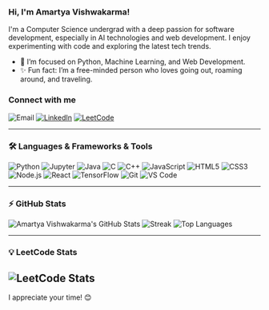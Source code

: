 
### Hi, I'm Amartya Vishwakarma!

I'm a Computer Science undergrad with a deep passion for software development, especially in AI technologies and web development. I enjoy experimenting with code and exploring the latest tech trends.

- 🌱 I’m focused on Python, Machine Learning, and Web Development.
- ✨ Fun fact: I’m a free-minded person who loves going out, roaming around, and traveling.


### Connect with me
![Email](https://img.shields.io/badge/Email-D14836?style=for-the-badge&logo=gmail&logoColor=white)
[![LinkedIn](https://img.shields.io/badge/LinkedIn-0077B5?style=for-the-badge&logo=linkedin&logoColor=white)](https://www.linkedin.com/in/amartya-vishwakarma-bbaa39241/)
[![LeetCode](https://img.shields.io/badge/LeetCode-FFA116?style=for-the-badge&logo=leetcode&logoColor=black)](https://leetcode.com/u/Amartya_Vishwakarma/)

---

### 🛠 Languages & Frameworks & Tools
![Python](https://img.shields.io/badge/Python-3776AB?style=for-the-badge&logo=python&logoColor=white)
![Jupyter](https://img.shields.io/badge/Jupyter-F37626?style=for-the-badge&logo=jupyter&logoColor=white)
![Java](https://img.shields.io/badge/Java-007396?style=for-the-badge&logo=java&logoColor=white)
![C](https://img.shields.io/badge/C-00599C?style=for-the-badge&logo=c&logoColor=white)
![C++](https://img.shields.io/badge/C++-00599C?style=for-the-badge&logo=cplusplus&logoColor=white)
![JavaScript](https://img.shields.io/badge/JavaScript-323330?style=for-the-badge&logo=javascript&logoColor=F7DF1E)
![HTML5](https://img.shields.io/badge/HTML5-E34F26?style=for-the-badge&logo=html5&logoColor=white)
![CSS3](https://img.shields.io/badge/CSS3-1572B6?style=for-the-badge&logo=css3&logoColor=white)
![Node.js](https://img.shields.io/badge/Node.js-339933?style=for-the-badge&logo=nodedotjs&logoColor=white)
![React](https://img.shields.io/badge/React-20232A?style=for-the-badge&logo=react&logoColor=61DAFB)
![TensorFlow](https://img.shields.io/badge/TensorFlow-FF6F00?style=for-the-badge&logo=tensorflow&logoColor=white)
![Git](https://img.shields.io/badge/Git-F05032?style=for-the-badge&logo=git&logoColor=white)
![VS Code](https://img.shields.io/badge/VS%20Code-0078D4?style=for-the-badge&logo=visualstudiocode&logoColor=white)



---

### ⚡ GitHub Stats

![Amartya Vishwakarma's GitHub Stats](https://github-readme-stats.vercel.app/api?username=Amartya-007&theme=prussian&show_icons=true&hide_border=true&count_private=true) ![Streak](https://github-readme-streak-stats.herokuapp.com/?user=Amartya-007&theme=prussian&hide_border=true)  ![Top Languages](https://github-readme-stats.vercel.app/api/top-langs/?username=Amartya-007&theme=prussian&show_icons=true&hide_border=true&layout=compact)



---

### 💡 LeetCode Stats

![LeetCode Stats](https://leetcard.jacoblin.cool/Amartya_Vishwakarma?theme=dark&font=Comic%20Neue)
---

I appreciate your time! 😊
